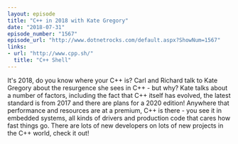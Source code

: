 ```yaml
---
layout: episode
title: "C++ in 2018 with Kate Gregory"
date: "2018-07-31"
episode_number: "1567"
episode_url: "http://www.dotnetrocks.com/default.aspx?ShowNum=1567"
links:
- url: "http://www.cpp.sh/"
  title: "C++ Shell"
---
```


It's 2018, do you know where your C++ is? Carl and Richard talk to Kate Gregory about the resurgence she sees in C++ - but why? Kate talks about a number of factors, including the fact that C++ itself has evolved, the latest standard is from 2017 and there are plans for a 2020 edition! Anywhere that performance and resources are at a premium, C++ is there - you see it in embedded systems, all kinds of drivers and production code that cares how fast things go. There are lots of new developers on lots of new projects in the C++ world, check it out!
